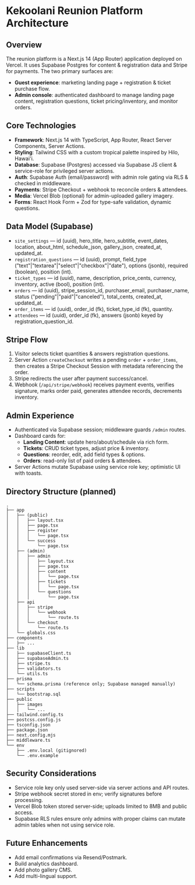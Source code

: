 # Kekoolani Reunion Platform Architecture

## Overview
The reunion platform is a Next.js 14 (App Router) application deployed on Vercel. It uses Supabase Postgres for content & registration data and Stripe for payments. The two primary surfaces are:
- **Guest experience**: marketing landing page + registration & ticket purchase flow.
- **Admin console**: authenticated dashboard to manage landing page content, registration questions, ticket pricing/inventory, and monitor orders.

## Core Technologies
- **Framework**: Next.js 14 with TypeScript, App Router, React Server Components, Server Actions.
- **Styling**: Tailwind CSS with a custom tropical palette inspired by Hilo, Hawai'i.
- **Database**: Supabase (Postgres) accessed via Supabase JS client & service-role for privileged server actions.
- **Auth**: Supabase Auth (email/password) with admin role gating via RLS & checked in middleware.
- **Payments**: Stripe Checkout + webhook to reconcile orders & attendees.
- **Media**: Vercel Blob (optional) for admin-uploaded gallery imagery.
- **Forms**: React Hook Form + Zod for type-safe validation, dynamic questions.

## Data Model (Supabase)
- `site_settings` — id (uuid), hero_title, hero_subtitle, event_dates, location, about_html, schedule_json, gallery_json, created_at, updated_at.
- `registration_questions` — id (uuid), prompt, field_type ("text"|"textarea"|"select"|"checkbox"|"date"), options (jsonb), required (boolean), position (int).
- `ticket_types` — id (uuid), name, description, price_cents, currency, inventory, active (bool), position (int).
- `orders` — id (uuid), stripe_session_id, purchaser_email, purchaser_name, status ("pending"|"paid"|"canceled"), total_cents, created_at, updated_at.
- `order_items` — id (uuid), order_id (fk), ticket_type_id (fk), quantity.
- `attendees` — id (uuid), order_id (fk), answers (jsonb) keyed by registration_question_id.

## Stripe Flow
1. Visitor selects ticket quantities & answers registration questions.
2. Server Action `createCheckout` writes a pending `order` + `order_items`, then creates a Stripe Checkout Session with metadata referencing the order.
3. Stripe redirects the user after payment success/cancel.
4. Webhook (`/api/stripe/webhook`) receives payment events, verifies signature, marks order paid, generates attendee records, decrements inventory.

## Admin Experience
- Authenticated via Supabase session; middleware guards `/admin` routes.
- Dashboard cards for:
  - **Landing Content**: update hero/about/schedule via rich form.
  - **Tickets**: CRUD ticket types, adjust price & inventory.
  - **Questions**: reorder, edit, add field types & options.
  - **Orders**: read-only list of paid orders & attendees.
- Server Actions mutate Supabase using service role key; optimistic UI with toasts.

## Directory Structure (planned)
```
.
├── app
│   ├── (public)
│   │   ├── layout.tsx
│   │   ├── page.tsx
│   │   ├── register
│   │   │   └── page.tsx
│   │   └── success
│   │       └── page.tsx
│   ├── (admin)
│   │   ├── admin
│   │   │   ├── layout.tsx
│   │   │   ├── page.tsx
│   │   │   ├── content
│   │   │   │   └── page.tsx
│   │   │   ├── tickets
│   │   │   │   └── page.tsx
│   │   │   └── questions
│   │   │       └── page.tsx
│   ├── api
│   │   ├── stripe
│   │   │   └── webhook
│   │   │       └── route.ts
│   │   └── checkout
│   │       └── route.ts
│   └── globals.css
├── components
│   ├── ...
├── lib
│   ├── supabaseClient.ts
│   ├── supabaseAdmin.ts
│   ├── stripe.ts
│   ├── validators.ts
│   └── utils.ts
├── prisma
│   └── schema.prisma (reference only; Supabase managed manually)
├── scripts
│   └── bootstrap.sql
├── public
│   ├── images
│   │   └── ...
├── tailwind.config.ts
├── postcss.config.js
├── tsconfig.json
├── package.json
├── next.config.mjs
├── middleware.ts
└── env
    ├── .env.local (gitignored)
    └── .env.example
```

## Security Considerations
- Service role key only used server-side via server actions and API routes.
- Stripe webhook secret stored in env; verify signatures before processing.
- Vercel Blob token stored server-side; uploads limited to 8MB and public access.
- Supabase RLS rules ensure only admins with proper claims can mutate admin tables when not using service role.

## Future Enhancements
- Add email confirmations via Resend/Postmark.
- Build analytics dashboard.
- Add photo gallery CMS.
- Add multi-lingual support.
